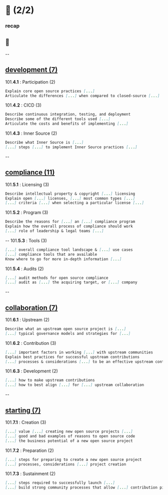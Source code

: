 # 👀 (2/2)
### recap

## 💯
--
## [development (7)](https://github.com/digital-sustainability/module-eoss-ospo101/blob/main/module4/README.md)

101.**4.1** : Participation (2)

``` md
Explain core open source practices [...]
Articulate the differences [...] when compared to closed-source [...]
```

101.**4.2** : CICD (3)

``` md
Describe continuous integration, testing, and deployment
Describe some of the different tools used [...]
Articulate the costs and benefits of implementing [...]
```

101.**4.3** : Inner Source (2)

``` md
Describe what Inner Source is [...]
[...] steps [...] to implement Inner Source practices [...]
```
--
## [compliance (11)](https://github.com/digital-sustainability/module-eoss-ospo101/blob/main/module5/README.md)

101.**5.1** : Licensing (3)

``` md
Describe intellectual property & copyright [...] licensing
Explain open [...] licenses, [...] most common types [...]
[...] criteria [...] when selecting a particular license [...]
```

101.**5.2** : Program (3)

``` md
Describe the reasons for [...] an [...] compliance program
Explain how the overall process of compliance should work
[...] role of leadership & legal teams [...]
```
--
101.**5.3** : Tools (3)

``` md
[...] overall compliance tool landscape & [...] use cases
[...] compliance tools that are available
Know where to go for more in-depth information [...]
```

101.**5.4** : Audits (2)

``` md
[...] audit methods for open source compliance
[...] audit as [...] the acquiring target, or [...] company
```
--
## [collaboration (7)](https://github.com/digital-sustainability/module-eoss-ospo101/blob/main/module6/README.md)

101.**6.1** : Upstream (2)

``` md
Describe what an upstream open source project is [...]
[...] typical governance models and strategies for [...]
```

101.**6.2** : Contribution (3)

``` md
[...] important factors in working [...] with upstream communities
Explain best practices for successful upstream contributions
[...] processes & considerations [...] to be an effective upstream contributor
```

101.**6.3** : Development (2)

``` md
[...] how to make upstream contributions
[...] how to best align [...] for [...] upstream collaboration
```
--
## [starting (7)](https://github.com/digital-sustainability/module-eoss-ospo101/blob/main/module7/README.md)

101.**7.1** : Creation (3)

``` md
[...] value [...] creating new open source projects [...]
[...] good and bad examples of reasons to open source code
[...] the business potential of a new open source project
```

101.**7.2** : Preparation (2)

``` md
[...] steps for preparing to create a new open source project
[...] processes, considerations [...] project creation
```

101.**7.3** : Sustainment (2)

``` md
[...] steps required to successfully launch [...]
[...] build strong community processes that allow [...] contribution pipeline.
```